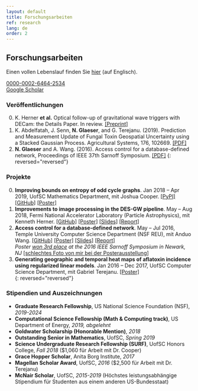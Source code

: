 ```yaml
---
layout: default
title: Forschungsarbeiten
ref: research
lang: de
order: 2
---
```


## Forschungsarbeiten

Einen vollen Lebenslauf finden Sie [hier](files/Glaeser_CV_STEM5.pdf) (auf Englisch).

<i class="ai ai-orcid"></i> [0000-0002-6464-2534](https://orcid.org/0000-0002-6464-2534)  
<i class="ai ai-google-scholar"></i> [Google Scholar](https://scholar.google.com/citations?user=NsdpCcgAAAAJ&hl=en&oi=ao)

### Veröffentlichungen

0. K. Herner **et al.** Optical follow-up of gravitational wave triggers with DECam: the Details Paper. In review. [\[Preprint\]](https://arxiv.org/pdf/2001.06551.pdf)
0. K. Abdelfatah, J. Senn, **N. Glaeser**, and G. Terejanu. (2019). Prediction and Measurement Update of Fungal Toxin Geospatial Uncertainty using a Stacked Gaussian Process. Agricultural Systems, 176, 102669. [\[PDF\]](https://doi.org/10.1016%2Fj.agsy.2019.102662)
0. **N. Glaeser** and A. Wang. (2016). Access control for a database-defined network, Proceedings of IEEE 37th Sarnoff Symposium. [\[PDF\]](http://dx.doi.org/10.1109/SARNOF.2016.7846728)
{: reversed="reversed"}

### Projekte

0. **Improving bounds on entropy of odd cycle graphs**. Jan 2018 – Apr 2019, UofSC Mathematics Department, mit Joshua Cooper.
[\[PyPI\]](https://pypi.org/project/graph-cyclone/)
[\[GitHub\]](https://github.com/nglaeser/graph_cyclone)
[\[Poster\]](files/graphentropy/DiscoverUSC-Glaeser,Noemi.pdf)  
0. **Improvements to image processing in the DES-GW pipeline**. May – Aug 2018, Fermi National Accelerator Laboratory (Particle Astrophysics), mit Kenneth Herner.
[\[GitHub\]](https://github.com/SSantosLab/gw_workflow)
[\[Poster\]](files/fermilab/Glaeser_poster.pdf)
[\[Slides\]](files/fermilab/Glaeser_slides.pdf)
[\[Report\]](files/fermilab/Glaeser_SIST-final.pdf)  
0. **Access control for a database-defined network**. May – Jul 2016, Temple University Computer Science Department (NSF REU), mit Anduo Wang.
[\[GitHub\]](https://github.com/ravel-net/REU-access-control)
[\[Poster\]](files/TempleREU/NGlaeser-poster-Sarnoff.pdf)
[\[Slides\]](files/TempleREU/Glaeser_midterm_slides.pdf)
[\[Report\]](files/TempleREU/Glaeser_final.pdf)  
   *Poster [won 3rd place](files/TempleREU/thirdplace.jpg) at the 2016 IEEE Sarnoff Symposium in Newark, NJ* [\[schlechtes Foto von mir bei der Posterausstellung\]](files/TempleREU/presentingSarnoff.jpg)  
0. **Generating geographic and temporal heat maps of aflatoxin incidence using regularized linear models**. Jan 2016 – Dec 2017, UofSC Computer Science Department, mit Gabriel Terejanu.
[\[Poster\]](files/aflatoxin/NGlaeser-poster.pdf)  
{: reversed="reversed"}

### Stipendien und Auszeichnungen

- **Graduate Research Fellowship**, US National Science Foundation (NSF), *2019-2024*  
- **Computational Science Fellowship (Math & Computing track)**, US Department of Energy, *2019, abgelehnt*  
- **Goldwater Scholarship (Honorable Mention)**, *2018*  
- **Outstanding Senior in Mathematics**, UofSC, *Spring 2019*  
- **Science Undergraduate Research Fellowship (SURF)**, UofSC Honors College, *Fall 2018* ($1,060 für Arbeit mit Dr. Cooper)  
- **Grace Hopper Scholar**, Anita Borg Institute, *2017*  
- **Magellan Scholar Award**, UofSC, *2016* ($2,500 für Arbeit mit Dr. Terejanu)  
- **McNair Scholar**, UofSC, *2015-2019* (Höchstes leistungsabhängige Stipendium für Studenten aus einem anderen US-Bundesstaat)  
